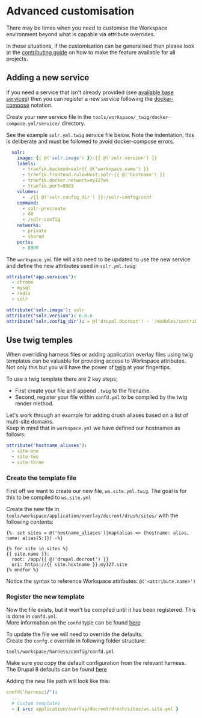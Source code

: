 # Advanced customisation

There may be times when you need to customise the Workspace environment beyond what is capable via attribute overrides.  
 
 In these situations, if the customisation can be generalised then please look at the [contributing guide] on how to make the feature available for all projects. 


## Adding a new service
If you need a service that isn't already provided (see [available base services](../../../_base/_twig/docker-compose.yml/service)) then you can register a new service following the [docker-compose](https://docs.docker.com/compose/compose-file/) notation.

Create your new service file in the `tools/workspace/_twig/docker-compose.yml/service/` directory.  

See the example `solr.yml.twig` service file below. Note the indentation, this is deliberate and must be followed to avoid docker-compose errors. 
```yaml
  solr:
    image: {{ @('solr.image') }}:{{ @('solr.version') }}
    labels:
      - traefik.backend=solr{{ @('workspace.name') }}
      - traefik.frontend.rule=Host:solr-{{ @('hostname') }}
      - traefik.docker.network=my127ws
      - traefik.port=8983
    volumes:
      - ./{{ @('solr.config_dir') }}:/solr-config/conf
    command:
      - solr-precreate
      - d8
      - /solr-config
    networks:
      - private
      - shared
    ports:
      - 8900
```

The `workspace.yml` file will also need to be updated to use the new service and define the new attributes used in `solr.yml.twig`:
```yaml
attribute('app.services'):
  - chrome
  - mysql
  - redis
  - solr

attribute('solr.image'): solr
attribute('solr.version'): 6.6.6
attribute('solr.config_dir'): = @('drupal.docroot') ~ '/modules/contrib/search_api_solr/solr-conf/6.x'
```


## Use twig temples
When overriding harness files or adding application overlay files using twig templates can be valuable for providing access to Workspace attributes. Not only this but you will have the power of [twig] at your fingertips.

To use a twig template there are 2 key steps;
* First create your file and append `.twig` to the filename. 
* Second, register your file within `confd.yml` to be compiled by the twig render method.

Let's work through an example for adding drush aliases based on a list of multi-site domains.  
Keep in mind that in `workspace.yml` we have defined our hostnames as follows:
```yaml
attribute('hostname_aliases'):
  - site-one
  - site-two
  - site-three
```

### Create the template file
First off we want to create our new file, `ws.site.yml.twig`. The goal is for this to be compiled to `ws.site.yml`

Create the new file in `tools/workspace/application/overlay/docroot/drush/sites/` with the following contents:
```twig
{%- set sites = @('hostname_aliases')|map(alias => {hostname: alias, name: alias[5:]}) -%}

{% for site in sites %}
{{ site.name }}:
  root: /app/{{ @('drupal.docroot') }}
  uri: https://{{ site.hostname }}.my127.site
{% endfor %}
```
Notice the syntax to reference Workspace attributes: `@('<attribute.name>')`

### Register the new template
Now the file exists, but it won't be compiled until it has been registered. This is done in `confd.yml`.  
More information on the `confd` type can be found [here](https://github.com/my127/workspace/blob/0.1.x/docs/types/confd.md)

To update the file we will need to override the defaults.  
Create the `confg.d` override in following folder structure:
```
tools/workspace/harness/config/confd.yml
```

Make sure you copy the default configuration from the relevant harness.   
The Drupal 8 defaults can be found [here](../../harness/config/confd.yml)
 
Adding the new file path will look like this:
```yaml
confd('harness:/'):
  ...
  # Custom templates
  - { src: application/overlay/docroot/drush/sites/ws.site.yml }
```

[contributing guide]: ../contribute.md
[twig]: https://twig.symfony.com/doc/3.x/
